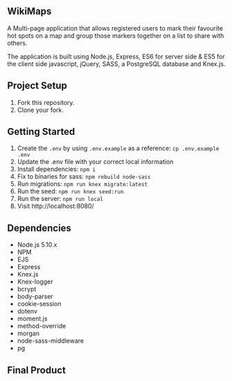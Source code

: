 ## WikiMaps

A Multi-page application that allows registered users to mark their favourite hot spots on a map and group those markers together on a list to share with others.

The application is built using Node.js, Express, ES6 for server side & ES5 for the client side javascript, jQuery, SASS, a PostgreSQL database and Knex.js.


## Project Setup

1. Fork this repository.
2. Clone your fork.

## Getting Started

1. Create the `.env` by using `.env.example` as a reference: `cp .env.example .env`
2. Update the .env file with your correct local information
3. Install dependencies: `npm i`
4. Fix to binaries for sass: `npm rebuild node-sass`
5. Run migrations: `npm run knex migrate:latest`
7. Run the seed: `npm run knex seed:run`
9. Run the server: `npm run local`
10. Visit http://localhost:8080/

## Dependencies

- Node.js 5.10.x 
- NPM  
- EJS 
- Express 
- Knex.js 
- Knex-logger 
- bcrypt 
- body-parser 
- cookie-session 
- dotenv 
- moment.js 
- method-override 
- morgan 
- node-sass-middleware
- pg 

## Final Product
